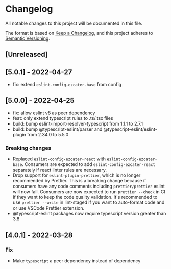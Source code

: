 # Changelog

All notable changes to this project will be documented in this file.

The format is based on [Keep a Changelog](https://keepachangelog.com/en/1.0.0/),
and this project adheres to [Semantic Versioning](https://semver.org/spec/v2.0.0.html).

## [Unreleased]

## [5.0.1] - 2022-04-27
- fix: extend `eslint-config-ezcater-base` from config

## [5.0.0] - 2022-04-25
- fix: allow eslint v8 as peer dependency
- feat: only extend typescript rules to .ts/.tsx files
- build: bump eslint-import-resolver-typescript from 1.1.1 to 2.7.1
- build: bump @typescript-eslint/parser and @typescript-eslint/eslint-plugin from 2.34.0 to 5.5.0

### Breaking changes
- Replaced `eslint-config-ezcater-react` with `eslint-config-ezcater-base`. Consumers are expected to add `eslint-config-ezcater-react` separately if react linter rules are necessary.
- Drop support for `eslint-plugin-prettier`, which is no longer recommended by Prettier. This is a breaking change because if consumers have any code comments including `prettier/prettier` eslint will now fail. Consumers are now expected to run `prettier --check` in CI if they want to keep the code quality validation. It's recommended to use `prettier --write` in lint-staged if you want to auto-format code and or use VSCode Prettier extension.
- @typescript-eslint packages now require typescript version greater than 3.8

## [4.0.1] - 2022-03-28
### Fix
- Make `typescript` a peer dependency instead of dependency
